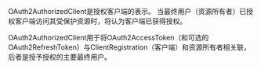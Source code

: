 OAuth2AuthorizedClient是授权客户端的表示。 当最终用户（资源所有者）已授权客户端访问其受保护资源时，将认为客户端已获得授权。

OAuth2AuthorizedClient用于将OAuth2AccessToken（和可选的OAuth2RefreshToken）与ClientRegistration（客户端）和资源所有者相关联，后者是授予授权的主要最终用户。

